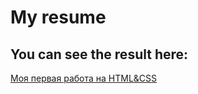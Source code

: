 # My resume

## You can see the result here:

[Моя первая работа на HTML&CSS]({target='_blank'}https://nettleleaf.github.io/resume/)
